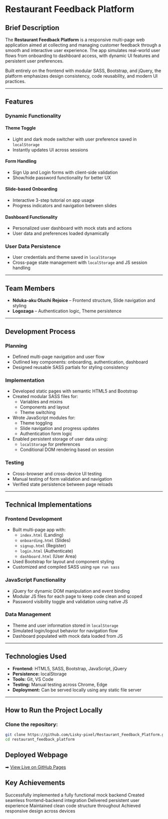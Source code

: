 # Restaurant Feedback Platform 

##  Brief Description
The **Restaurant Feedback Platform** is a responsive multi-page web application aimed at collecting and managing customer feedback through a smooth and interactive user experience. The app simulates real-world user flows from onboarding to dashboard access, with dynamic UI features and persistent user preferences.

Built entirely on the frontend with modular SASS, Bootstrap, and jQuery, the platform emphasizes design consistency, code reusability, and modern UI practices.

---

##  Features

### Dynamic Functionality

####  Theme Toggle
- Light and dark mode switcher with user preference saved in `localStorage`
- Instantly updates UI across sessions

####  Form Handling
- Sign Up and Login forms with client-side validation
- Show/hide password functionality for better UX

####  Slide-based Onboarding
- Interactive 3-step tutorial on app usage
- Progress indicators and navigation between slides

####  Dashboard Functionality
- Personalized user dashboard with mock stats and actions
- User data and preferences loaded dynamically

###  User Data Persistence
- User credentials and theme saved in `localStorage`
- Cross-page state management with `localStorage` and JS session handling

---

##  Team Members

- **Nduka-aku Oluchi Rejoice** – Frontend structure, Slide navigation and styling
- **Logozaga** – Authentication logic, Theme persistence  

---

## Development Process

###  Planning
- Defined multi-page navigation and user flow
- Outlined key components: onboarding, authentication, dashboard
- Designed reusable SASS partials for styling consistency

###  Implementation
- Developed static pages with semantic HTML5 and Bootstrap
- Created modular SASS files for:
  - Variables and mixins
  - Components and layout
  - Theme switching
- Wrote JavaScript modules for:
  - Theme toggling
  - Slide navigation and progress updates
  - Authentication form logic
- Enabled persistent storage of user data using:
  - `localStorage` for preferences
  - Conditional DOM rendering based on session

###  Testing
- Cross-browser and cross-device UI testing
- Manual testing of form validation and navigation
- Verified state persistence between page reloads

---

## Technical Implementations

###  Frontend Development
- Built multi-page app with:
  - `index.html` (Landing)
  - `onboarding.html` (Slides)
  - `signup.html` (Register)
  - `login.html` (Authenticate)
  - `dashboard.html` (User Area)
- Used Bootstrap for layout and component styling
- Customized and compiled SASS using `npm run sass`

###  JavaScript Functionality
- jQuery for dynamic DOM manipulation and event binding
- Modular JS files for each page to keep code clean and scoped
- Password visibility toggle and validation using native JS

###  Data Management
- Theme and user information stored in `localStorage`
- Simulated login/logout behavior for navigation flow
- Dashboard populated with mock data loaded from JS

---

##  Technologies Used

- **Frontend:** HTML5, SASS, Bootstrap, JavaScript, jQuery  
- **Persistence:** localStorage  
- **Tools:** Git, VS Code  
- **Testing:** Manual testing across Chrome, Edge  
- **Deployment:** Can be served locally using any static file server

---

## How to Run the Project Locally
### Clone the repository:
```bash
git clone https://github.com/Lisky-pixel/Restaurant_Feedback_Platform.git
cd restaurant_feedback_platform
```

## Deployed Webpage
➡ [View Live on GitHub Pages]()

## Key Achievements
 Successfully implemented a fully functional mock backend
 Created seamless frontend-backend integration
 Delivered persistent user experience
 Maintained clean code structure throughout
 Achieved responsive design across devices
